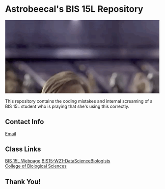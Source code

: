 # Astrobeecal's BIS 15L Repository

![](Hello_there.gif)

This repository contains the coding mistakes and internal screaming of a BIS 15L student who is praying that she's using this correctly.

## Contact Info

[Email](mailto:bkdegroen@ucdavis.edu)

## Class Links  

[BIS 15L Webpage](https://jmledford3115.github.io/datascibiol/) 
[BIS15-W21-DataScienceBiologists](https://github.com/jmledford3115/BIS15L-W21-DataScienceBiologists)  
[College of Biological Sciences](https://biology.ucdavis.edu/)

## Thank You!  
